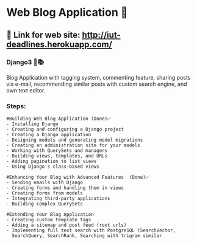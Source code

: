 # Web Blog Application 🔖
## 🔗 Link for web site: http://iut-deadlines.herokuapp.com/

### Django3 🚀📚
  Blog Application with tagging system, commenting feature, 
 sharing posts via e-mail, recommending similar posts with custom 
 search engine, and own text editor.
 
### Steps:
    #Building Web Blog Application (Done)✅
    - Installing Django
    - Creating and configuring a Django project
    - Creating a Django application
    - Designing models and generating model migrations
    - Creating an administration site for your models
    - Working with QuerySets and managers
    - Building views, templates, and URLs
    - Adding pagination to list views
    - Using Django's class-based views
    
    #Enhancing Your Blog with Advanced Features  (Done)✅
    - Sending emails with Django
    - Creating forms and handling them in views
    - Creating forms from models
    - Integrating third-party applications
    - Building complex QuerySets
    
    #Extending Your Blog Application  
    - Creating custom template tags 
    - Adding a sitemap and post feed (root urls)
    - Implementing full text search with PostgreSQL (SearchVector, 
      SearchQuery, SearchRank, Searching with trigram similar
